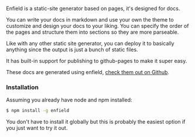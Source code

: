 Enfield is a static-site generator based on pages, it's designed for docs.

You can write your docs in markdown and use your own the theme to customize and design your docs to your liking. You can specify the order of the pages and structure them into sections so they are more parseable.

Like with any other static site generator, you can deploy it to basically anything since the output is just a bunch of static files.

It has built-in support for publishing to github-pages to make it super easy.

These docs are generated using enfield, [check them out on Github](https://github.com/mattvagni/enfield-docs).

### Installation
Assuming you already have node and npm installed:
```bash
$ npm install -g enfield
```
You don't have to install it globally but this is probably the easiest option if you just want to try it out.
